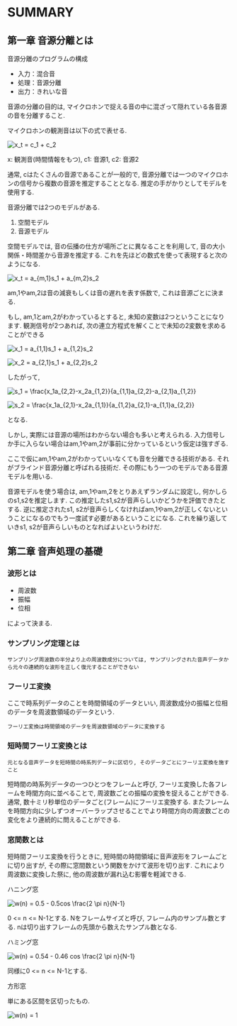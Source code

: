 # SUMMARY

## 第一章 音源分離とは

音源分離のプログラムの構成

- 入力：混合音
- 処理：音源分離
- 出力：きれいな音

音源の分離の目的は, マイクロホンで捉える音の中に混ざって隠れている各音源の音を分離すること.

マイクロホンの観測音は以下の式で表せる.

<img src=
"https://render.githubusercontent.com/render/math?math=%5Cdisplaystyle+x_t+%3D+c_1+%2B+c_2%0A" 
alt="x_t = c_1 + c_2
">

x: 観測音(時間情報をもつ), c1: 音源1, c2: 音源2

通常, cはたくさんの音源であることが一般的で, 音源分離では一つのマイクロホンの信号から複数の音源を推定することとなる. 推定の手がかりとしてモデルを使用する.

音源分離では2つのモデルがある.

1. 空間モデル
1. 音源モデル

空間モデルでは, 音の伝播の仕方が場所ごとに異なることを利用して, 音の大小関係・時間差から音源を推定する. これを先ほどの数式を使って表現すると次のようになる.

<img src=
"https://render.githubusercontent.com/render/math?math=%5Cdisplaystyle+x_t+%3D+a_%7Bm%2C1%7Ds_1+%2B+a_%7Bm%2C2%7Ds_2%0A" 
alt="x_t = a_{m,1}s_1 + a_{m,2}s_2
">

am,1やam,2は音の減衰もしくは音の遅れを表す係数で, これは音源ごとに決まる.

もし, am,1とam,2がわかっているとすると, 未知の変数は2つということになります. 観測信号が2つあれば, 次の連立方程式を解くことで未知の2変数を求めることができる

<img src=
"https://render.githubusercontent.com/render/math?math=%5Cdisplaystyle+x_1+%3D+a_%7B1%2C1%7Ds_1+%2B+a_%7B1%2C2%7Ds_2" 
alt="x_1 = a_{1,1}s_1 + a_{1,2}s_2">

<img src=
"https://render.githubusercontent.com/render/math?math=%5Cdisplaystyle+x_2+%3D+a_%7B2%2C1%7Ds_1+%2B+a_%7B2%2C2%7Ds_2%0A" 
alt="x_2 = a_{2,1}s_1 + a_{2,2}s_2
">

したがって,

<img src=
"https://render.githubusercontent.com/render/math?math=%5Cdisplaystyle+s_1+%3D+%5Cfrac%7Bx_1a_%7B2%2C2%7D-x_2a_%7B1%2C2%7D%7D%7Ba_%7B1%2C1%7Da_%7B2%2C2%7D-a_%7B2%2C1%7Da_%7B1%2C2%7D%7D%0A" 
alt="s_1 = \frac{x_1a_{2,2}-x_2a_{1,2}}{a_{1,1}a_{2,2}-a_{2,1}a_{1,2}}
">

<img src=
"https://render.githubusercontent.com/render/math?math=%5Cdisplaystyle+s_2+%3D+%5Cfrac%7Bx_1a_%7B2%2C1%7D-x_2a_%7B1%2C1%7D%7D%7Ba_%7B1%2C2%7Da_%7B2%2C1%7D-a_%7B1%2C1%7Da_%7B2%2C2%7D%7D%0A" 
alt="s_2 = \frac{x_1a_{2,1}-x_2a_{1,1}}{a_{1,2}a_{2,1}-a_{1,1}a_{2,2}}
">

となる.

しかし, 実際には音源の場所はわからない場合も多いと考えられる. 入力信号しか手に入らない場合はam,1やam,2が事前に分かっているという仮定は強すぎる.

ここで仮にam,1やam,2がわかっていいなくても音を分離できる技術がある. それがブラインド音源分離と呼ばれる技術だ. その際にもう一つのモデルである音源モデルを用いる.

音源モデルを使う場合は, am,1やam,2をとりあえずランダムに設定し, 何かしらのs1,s2を推定します. この推定したs1,s2が音声らしいかどうかを評価できたとする. 逆に推定されたs1, s2が音声らしくなければam,1やam,2が正しくないということになるのでもう一度試す必要があるということになる. これを繰り返していきs1, s2が音声らしいものとなればよいというわけだ.

## 第二章 音声処理の基礎

### 波形とは

- 周波数
- 振幅
- 位相

によって決まる.

### サンプリング定理とは

`サンプリング周波数の半分より上の周波数成分については, サンプリングされた音声データから元々の連続的な波形を正しく復元することができない`

### フーリエ変換

ここで時系列データのことを時間領域のデータといい, 周波数成分の振幅と位相のデータを周波数領域のデータという.

`フーリエ変換は時間領域のデータを周波数領域のデータに変換する`

### 短時間フーリエ変換とは

`元となる音声データを短時間の時系列データに区切り, そのデータごとにフーリエ変換を施すこと`

短時間の時系列データの一つひとつをフレームと呼び, フーリエ変換した各フレームを時間方向に並べることで, 周波数ごとの振幅の変換を捉えることができる. 通常, 数十ミリ秒単位のデータごと(フレーム)にフーリエ変換する. またフレームを時間方向に少しずつオーバーラップさせることでより時間方向の周波数ごとの変化をより連続的に問えることができる.

### 窓間数とは

短時間フーリエ変換を行うときに, 短時間の時間領域に音声波形をフレームごとに切り出すが, その際に窓間数という関数をかけて波形を切り出す. これにより周波数に変換した祭に, 他の周波数が漏れ込む影響を軽減できる.

ハニング窓

<img src=
"https://render.githubusercontent.com/render/math?math=%5Cdisplaystyle+w%28n%29+%3D+0.5+-+0.5cos+%5Cfrac%7B2+%5Cpi+n%7D%7BN-1%7D%0A" 
alt="w(n) = 0.5 - 0.5cos \frac{2 \pi n}{N-1}
">

0 <= n <= N-1とする. Nをフレームサイズと呼び, フレーム内のサンプル数とする. nは切り出すフレームの先頭から数えたサンプル数となる.

ハミング窓

<img src=
"https://render.githubusercontent.com/render/math?math=%5Cdisplaystyle+w%28n%29+%3D+0.54+-+0.46+cos+%5Cfrac%7B2+%5Cpi+n%7D%7BN-1%7D%0A" 
alt="w(n) = 0.54 - 0.46 cos \frac{2 \pi n}{N-1}
">

同様に0 <= n <= N-1とする.

方形窓

単にある区間を区切ったもの.

<img src=
"https://render.githubusercontent.com/render/math?math=%5Cdisplaystyle+w%28n%29+%3D+1%0A" 
alt="w(n) = 1
">
